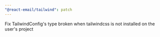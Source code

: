 ```yaml
---
"@react-email/tailwind": patch
---
```


Fix TailwindConfig's type broken when tailwindcss is not installed on the user's project
